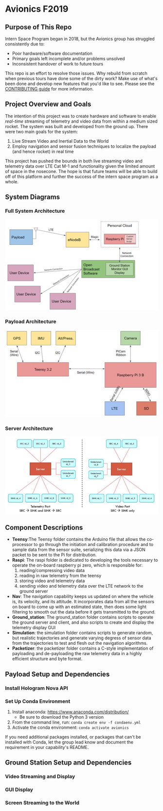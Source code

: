 # Avionics F2019
## Purpose of This Repo
Intern Space Program began in 2018, but the Avionics group has struggled consistently due to:
* Poor hardware/software documentation
* Primary goals left incomplete and/or problems unsolved
* Inconsistent handover of work to future tours

This repo is an effort to resolve those issues. Why rebuild from scratch when previous tours have done some of the dirty work? Make use of what's been done and develop new features that you'd like to see. Please see the [CONTRIBUTING guide](https://github.com/intern-space-program/avionics/blob/master/CONTRIBUTING.md) for more information.

## Project Overview and Goals
The intention of this project was to create hardware and software to enable *real-time* streaming of telemetry and video data from within a medium sized rocket. The system was built and developed from the ground up. 
There were two main goals for the system:
1. Live Stream Video and Inertial Data to the World
2. Employ navigation and sensor fusion techniques to localize the payload (and hence rocket) in real time

This project has pushed the bounds in both live streaming video and telemetry data over LTE Cat M-1 and functionality given the limited amount of space in the nosecone. The hope is that future teams will be able to build off of this platform and further the success of the intern space program as a whole.

## System Diagrams
### Full System Architecture

![full system](system_diagram.png)

### Payload Architecture

![payload](payload_diagram.jpg)

### Server Architecture

![payload](server_diagram.jpg)

## Component Descriptions
- **Teensy**:The Teensy folder contains the Arduino file that allows the co-processor to go through the initiation and calibration procedure and to  sample data from the sensor suite, serializing this data via a JSON packet to be sent to the Pi for distribution.
- **Raspi**: The raspi folder is dedicated to developing the tools necessary to operate the on-board raspberry pi zero, which is responsible for: 
  1. reading/compressing video data
  2. reading in raw telemetry from the teensy
  3. storing video and telemetry data
  4. sending video and telemetry data over the LTE network to the ground server
- **Nav**: The navigation capability keeps us updated on where the vehicle is, its velocity, and its attitude. It incorporates data from all the sensors on board to come up with an estimated state, then does some light filtering to smooth out the data before it gets transmitted to the ground.
- **Ground_station**: The ground_station folder contains scripts to operate the ground server and client, and also scripts to create and display the telemetry display GUI
- **Simulation**: the simulation folder contains scripts to generate random, but realistic trajectories and generate varying degress of sensor data from the trajectories to test and flesh out the navigation algorithms. 
- **Packetizer**: the packetizer folder contains a C-style implementation of payloading and de-payloading the raw telemetry data in a highly efficient structure and byte format. 

## Payload Setup and Dependencies
### Install Hologram Nova API
### Set Up Conda Environment
1. Install anaconda: https://www.anaconda.com/distribution/
    - Be sure to download the Python 3 version
2. From the command line, run: `conda create env -f condaenv.yml`
3. Activate the conda environment: `conda activate avionics`

If you need additional packages installed, or packages that can't be installed with Conda, let the group lead know and document the requirement in your capability's README.

## Ground Station Setup and Dependencies
### Video Streaming and Display
### GUI Display
### Screen Streaming to the World
